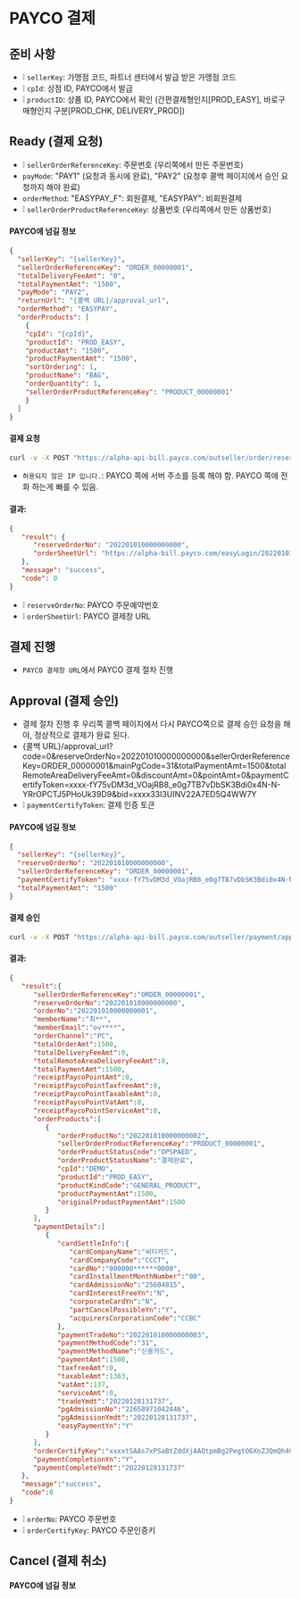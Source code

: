 # PAYCO 결제
## 준비 사항
* ❕ `sellerKey`: 가맹점 코드, 파트너 센터에서 발급 받은 가맹점 코드
* ❕ `cpId`: 상점 ID, PAYCO에서 발급
* ❕ `productID`: 상품 ID, PAYCO에서 확인 (간편결제형인지[PROD_EASY], 바로구매형인지 구분[PROD_CHK, DELIVERY_PROD])

## Ready (결제 요청)
* ❕ `sellerOrderReferenceKey`: 주문번호 (우리쪽에서 만든 주문번호)
* `payMode`: "PAY1" (요청과 동시에 완료), "PAY2" (요청후 콜백 페이지에서 승인 요청까지 해야 완료)
* `orderMethod`: "EASYPAY_F": 회원결제, "EASYPAY": 비회원결제
* ❕ `sellerOrderProductReferenceKey`: 상품번호 (우리쪽에서 만든 상품번호)
#### PAYCO에 넘길 정보
```json
{
  "sellerKey": "{sellerKey}",
  "sellerOrderReferenceKey": "ORDER_00000001",
  "totalDeliveryFeeAmt": "0",
  "totalPaymentAmt": "1500",
  "payMode": "PAY2",
  "returnUrl": "{콜백 URL}/approval_url",
  "orderMethod": "EASYPAY",
  "orderProducts": [
    {
    "cpId": "{cpId}",
    "productId": "PROD_EASY",
    "productAmt": "1500",
    "productPaymentAmt": "1500",
    "sortOrdering": 1,
    "productName": "BAG",
    "orderQuantity": 1,
    "sellerOrderProductReferenceKey": "PRODUCT_00000001"
    }
  ]
}
```
#### 결제 요청
```sh
curl -v -X POST "https://alpha-api-bill.payco.com/outseller/order/reserve" -H "Content-Type: application/json" -d "{\"sellerKey\": \"DEMO\", \"sellerOrderReferenceKey\": \"ORDER_00000001\", \"totalDeliveryFeeAmt\": \"0\", \"totalPaymentAmt\": \"1500\", \"payMode\": \"PAY2\", \"returnUrl\": \"http://localhost:8080/api/v1/paycopay/approval_url\", \"orderMethod\": \"EASYPAY\", \"orderProducts\": [{\"cpId\": \"DEMO\", \"productId\": \"PROD_EASY\", \"productAmt\": \"1500\", \"productPaymentAmt\": \"1500\", \"sortOrdering\": 1, \"productName\": \"BAG\", \"orderQuantity\": 1, \"sellerOrderProductReferenceKey\": \"PRODUCT_00000001\"}]}"
```
* `허용되지 않은 IP 입니다.`: PAYCO 쪽에 서버 주소를 등록 해야 함. PAYCO 쪽에 전화 하는게 빠를 수 있음.

#### 결과:
```json
{
   "result": {
      "reserveOrderNo": "202201010000000000",
      "orderSheetUrl": "https://alpha-bill.payco.com/easyLogin/202201010000000000"
   },
   "message": "success",
   "code": 0
}
```
* ❕ `reserveOrderNo`: PAYCO 주문예약번호
* ❕ `orderSheetUrl`: PAYCO 결제창 URL

## 결제 진행
* `PAYCO 결제창 URL`에서 PAYCO 결제 절차 진행

## Approval (결제 승인)
* 결제 절차 진행 후 우리쪽 콜백 페이지에서 다시 PAYCO쪽으로 결제 승인 요청을 해야, 정상적으로 결제가 완료 된다.
* {콜백 URL}/approval_url?code=0&reserveOrderNo=202201010000000000&sellerOrderReferenceKey=ORDER_00000001&mainPgCode=31&totalPaymentAmt=1500&totalRemoteAreaDeliveryFeeAmt=0&discountAmt=0&pointAmt=0&paymentCertifyToken=xxxx-fY75vDM3d_VOajRB8_e0g7TB7vDbSK3Bdi0x4N-N-YRrOPCTJ5PHoUk39D9&bid=xxxx33I3UINV22A7ED5Q4WW7Y
* ❕ `paymentCertifyToken`: 결제 인증 토큰

#### PAYCO에 넘길 정보
```json
{
  "sellerKey": "{sellerKey}",
  "reserveOrderNo": "202201010000000000",
  "sellerOrderReferenceKey": "ORDER_00000001",
  "paymentCertifyToken": "xxxx-fY75vDM3d_VOajRB8_e0g7TB7vDbSK3Bdi0x4N-N-YRrOPCTJ5PHoUk39D9",
  "totalPaymentAmt": "1500"
}
```

#### 결제 승인
```sh
curl -v -X POST "https://alpha-api-bill.payco.com/outseller/payment/approval" -H "Content-Type: application/json" -d "{\"sellerKey\": \"DEMO\", \"reserveOrderNo\": \"202201010000000000\", \"sellerOrderReferenceKey\": \"ORDER_00000001\", \"paymentCertifyToken\": \"xxxx-fY75vDM3d_VOajRB8_e0g7TB7vDbSK3Bdi0x4N-N-YRrOPCTJ5PHoUk39D9\", \"totalPaymentAmt\": \"1500\"}"
```

#### 결과:
```json
{
   "result":{
      "sellerOrderReferenceKey":"ORDER_00000001",
      "reserveOrderNo":"202201010000000000",
      "orderNo":"202201010000000001",
      "memberName":"최**",
      "memberEmail":"ov****",
      "orderChannel":"PC",
      "totalOrderAmt":1500,
      "totalDeliveryFeeAmt":0,
      "totalRemoteAreaDeliveryFeeAmt":0,
      "totalPaymentAmt":1500,
      "receiptPaycoPointAmt":0,
      "receiptPaycoPointTaxfreeAmt":0,
      "receiptPaycoPointTaxableAmt":0,
      "receiptPaycoPointVatAmt":0,
      "receiptPaycoPointServiceAmt":0,
      "orderProducts":[
         {
            "orderProductNo":"202201010000000002",
            "sellerOrderProductReferenceKey":"PRODUCT_00000001",
            "orderProductStatusCode":"OPSPAED",
            "orderProductStatusName":"결제완료",
            "cpId":"DEMO",
            "productId":"PROD_EASY",
            "productKindCode":"GENERAL_PRODUCT",
            "productPaymentAmt":1500,
            "originalProductPaymentAmt":1500
         }
      ],
      "paymentDetails":[
         {
            "cardSettleInfo":{
               "cardCompanyName":"씨티카드",
               "cardCompanyCode":"CCCT",
               "cardNo":"000000******0000",
               "cardInstallmentMonthNumber":"00",
               "cardAdmissionNo":"25604815",
               "cardInterestFreeYn":"N",
               "corporateCardYn":"N",
               "partCancelPossibleYn":"Y",
               "acquirersCorporationCode":"CCBC"
            },
            "paymentTradeNo":"202201010000000003",
            "paymentMethodCode":"31",
            "paymentMethodName":"신용카드",
            "paymentAmt":1500,
            "taxfreeAmt":0,
            "taxableAmt":1363,
            "vatAmt":137,
            "serviceAmt":0,
            "tradeYmdt":"20220128131737",
            "pgAdmissionNo":"22658971042446",
            "pgAdmissionYmdt":"20220128131737",
            "easyPaymentYn":"Y"
         }
      ],
      "orderCertifyKey":"xxxxtSAAs7xPSaBtZddXjAAOtpmBg2PegtO6XoZJQmQh4CC",
      "paymentCompletionYn":"Y",
      "paymentCompleteYmdt":"20220128131737"
   },
   "message":"success",
   "code":0
}
```
* ❕ `orderNo`: PAYCO 주문번호
* ❕ `orderCertifyKey`: PAYCO 주문인증키

## Cancel (결제 취소)
#### PAYCO에 넘길 정보
```json

```
